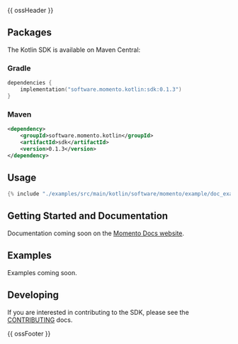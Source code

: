 {{ ossHeader }}

## Packages

The Kotlin SDK is available on Maven Central:

### Gradle

```kotlin
dependencies {
    implementation("software.momento.kotlin:sdk:0.1.3")
}
```

### Maven

```xml
<dependency>
    <groupId>software.momento.kotlin</groupId>
    <artifactId>sdk</artifactId>
    <version>0.1.3</version>
</dependency>
```

## Usage

```kotlin
{% include "./examples/src/main/kotlin/software/momento/example/doc_examples/ReadmeExample.kt" %}
```

## Getting Started and Documentation

Documentation coming soon on the [Momento Docs website](https://docs.momentohq.com).

## Examples

Examples coming soon.

## Developing

If you are interested in contributing to the SDK, please see the [CONTRIBUTING](./CONTRIBUTING.md) docs.

{{ ossFooter }}
